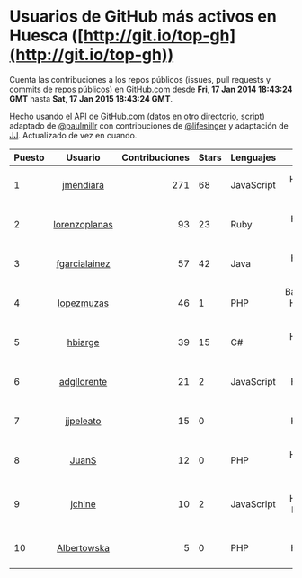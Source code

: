 # Usuarios de GitHub más activos en Huesca ([http://git.io/top-gh](http://git.io/top-gh))

  Cuenta las contribuciones a los repos públicos (issues, pull requests y commits de repos públicos) en GitHub.com desde  **Fri, 17 Jan 2014 18:43:24 GMT** hasta **Sat, 17 Jan 2015 18:43:24 GMT**.

  Hecho usando el API de GitHub.com ([datos en otro directorio](https://github.com/JJ/top-github-users-data/tree/master/data), [script](https://github.com/JJ/top-github-users)) adaptado de [@paulmillr](https://github.com/paulmillr) con contribuciones de [@lifesinger](https://github.com/lifesinger) y adaptación de [JJ](http://jj.github.io). Actualizado de vez en cuando.

| Puesto   |      Usuario      |  Contribuciones | Stars | Lenguajes   |      Lugar      |  Avatar |
|----------|:-----------------:|----------------:|-------|-------------|:---------------:|---------|
| 1 | [jmendiara](https://github.com/jmendiara) | 271 | 68 | JavaScript | Huesca, Spain | <img src='https://avatars3.githubusercontent.com/u/851359?v=3&s=64' width='64' height='64' title='Javier Mendiara'> |
| 2 | [lorenzoplanas](https://github.com/lorenzoplanas) | 93 | 23 | Ruby | Huesca (Spain) | <img src='https://avatars3.githubusercontent.com/u/171133?v=3&s=64' width='64' height='64' title='Lorenzo Planas'> |
| 3 | [fgarcialainez](https://github.com/fgarcialainez) | 57 | 42 | Java | Huesca (Spain) | <img src='https://avatars0.githubusercontent.com/u/1755561?v=3&s=64' width='64' height='64' title='Felix Garcia Lainez'> |
| 4 | [lopezmuzas](https://github.com/lopezmuzas) | 46 | 1 | PHP | Barbastro. Huesca. Spain. | <img src='https://avatars3.githubusercontent.com/u/1397384?v=3&s=64' width='64' height='64' title='Antonio López Muzás'> |
| 5 | [hbiarge](https://github.com/hbiarge) | 39 | 15 | C# | Huesca, Spain | <img src='https://avatars3.githubusercontent.com/u/473010?v=3&s=64' width='64' height='64' title='Hugo Biarge'> |
| 6 | [adgllorente](https://github.com/adgllorente) | 21 | 2 | JavaScript | Huesca | <img src='https://avatars2.githubusercontent.com/u/1067480?v=3&s=64' width='64' height='64' title='Adrián Gómez'> |
| 7 | [jjpeleato](https://github.com/jjpeleato) | 15 | 0 |  | Huesca | <img src='https://avatars2.githubusercontent.com/u/6606424?v=3&s=64' width='64' height='64' title='José Javier Peleato Pradel'> |
| 8 | [JuanS](https://github.com/JuanS) | 12 | 0 | PHP | Huesca, Spain | <img src='https://avatars2.githubusercontent.com/u/2165396?v=3&s=64' width='64' height='64' title='Juan Sierra'> |
| 9 | [jchine](https://github.com/jchine) | 10 | 2 | JavaScript | Fraga, Huesca, España (Spain) | <img src='https://avatars3.githubusercontent.com/u/1701751?v=3&s=64' width='64' height='64' title='Jonathan'> |
| 10 | [Albertowska](https://github.com/Albertowska) | 5 | 0 | PHP | Huesca | <img src='https://avatars3.githubusercontent.com/u/4486925?v=3&s=64' width='64' height='64' title='Alberto Martin'> |
